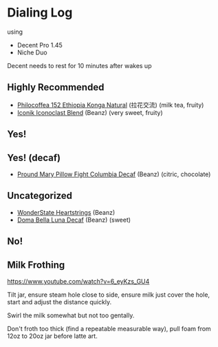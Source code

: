 # Dialing Log

using

- Decent Pro 1.45
- Niche Duo

Decent needs to rest for 10 minutes after wakes up

## Highly Recommended

- [Philocoffea 152 Ethiopia Konga Natural](./2024-9/Philocoffea-152.md) (拉花交流) (milk tea, fruity)
- [Iconik Iconoclast Blend](./2024-9/Iconik-Iconoclast-Blend.md) (Beanz) (very sweet, fruity)

## Yes!

## Yes! (decaf)

- [Pround Mary Pillow Fight Columbia Decaf](./2024-9/Proud-Mary-Pillow-Fight-Columbia-Decaf.md) (Beanz) (citric, chocolate)

## Uncategorized

- [WonderState Heartstrings](./2024-9/WonderState-Heartstrings.md) (Beanz)
- [Doma Bella Luna Decaf](./2024-9/Doma-Bella-Luna-Decaf.md) (Beanz) (sweet)

## No!

## Milk Frothing

https://www.youtube.com/watch?v=6_eyKzs_GU4

Tilt jar,
ensure steam hole close to side,
ensure milk just cover the hole,
start and adjust the distance quickly.

Swirl the milk somewhat but not too gentally.

Don't froth too thick (find a repeatable measurable way),
pull foam from 12oz to 20oz jar before latte art.
